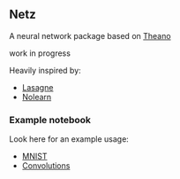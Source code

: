 ## Netz

A neural network package based on [Theano](http://deeplearning.net/software/theano/)

work in progress

Heavily inspired by:

* [Lasagne](https://github.com/benanne/Lasagne)
* [Nolearn](https://github.com/dnouri/nolearn)

### Example notebook

Look here for an example usage:

* [MNIST](http://nbviewer.ipython.org/github/BenjaminBossan/netz/blob/master/MNIST.ipynb)
* [Convolutions](https://github.com/BenjaminBossan/netz/blob/develop/Convolutions3.ipynb)
